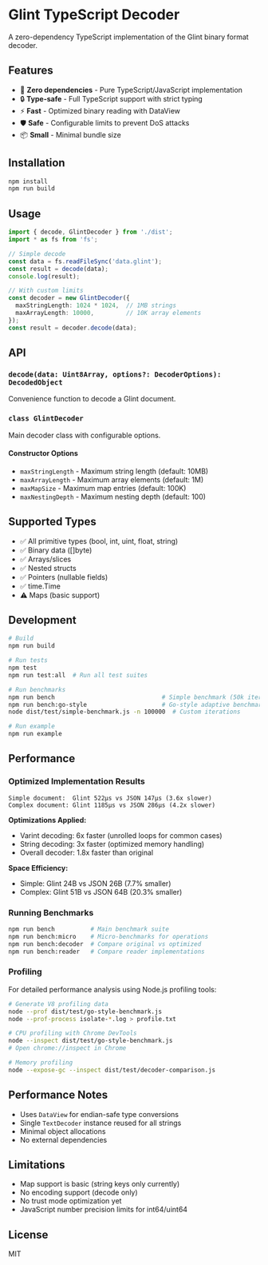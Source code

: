 # Glint TypeScript Decoder

A zero-dependency TypeScript implementation of the Glint binary format decoder.

## Features

- 🚀 **Zero dependencies** - Pure TypeScript/JavaScript implementation
- 🔒 **Type-safe** - Full TypeScript support with strict typing
- ⚡ **Fast** - Optimized binary reading with DataView
- 🛡️ **Safe** - Configurable limits to prevent DoS attacks
- 📦 **Small** - Minimal bundle size

## Installation

```bash
npm install
npm run build
```

## Usage

```typescript
import { decode, GlintDecoder } from './dist';
import * as fs from 'fs';

// Simple decode
const data = fs.readFileSync('data.glint');
const result = decode(data);
console.log(result);

// With custom limits
const decoder = new GlintDecoder({
  maxStringLength: 1024 * 1024,  // 1MB strings
  maxArrayLength: 10000,         // 10K array elements
});
const result = decoder.decode(data);
```

## API

### `decode(data: Uint8Array, options?: DecoderOptions): DecodedObject`

Convenience function to decode a Glint document.

### `class GlintDecoder`

Main decoder class with configurable options.

#### Constructor Options

- `maxStringLength` - Maximum string length (default: 10MB)
- `maxArrayLength` - Maximum array elements (default: 1M)
- `maxMapSize` - Maximum map entries (default: 100K)
- `maxNestingDepth` - Maximum nesting depth (default: 100)

## Supported Types

- ✅ All primitive types (bool, int, uint, float, string)
- ✅ Binary data ([]byte)
- ✅ Arrays/slices
- ✅ Nested structs
- ✅ Pointers (nullable fields)
- ✅ time.Time
- ⚠️ Maps (basic support)

## Development

```bash
# Build
npm run build

# Run tests
npm test
npm run test:all  # Run all test suites

# Run benchmarks
npm run bench                              # Simple benchmark (50k iterations)
npm run bench:go-style                     # Go-style adaptive benchmarking
node dist/test/simple-benchmark.js -n 100000  # Custom iterations

# Run example
npm run example
```

## Performance

### Optimized Implementation Results

```
Simple document:  Glint 522µs vs JSON 147µs (3.6x slower)
Complex document: Glint 1185µs vs JSON 286µs (4.2x slower)
```

**Optimizations Applied:**
- Varint decoding: 6x faster (unrolled loops for common cases)
- String decoding: 3x faster (optimized memory handling)
- Overall decoder: 1.8x faster than original

**Space Efficiency:**
- Simple: Glint 24B vs JSON 26B (7.7% smaller)
- Complex: Glint 51B vs JSON 64B (20.3% smaller)

### Running Benchmarks

```bash
npm run bench          # Main benchmark suite
npm run bench:micro    # Micro-benchmarks for operations
npm run bench:decoder  # Compare original vs optimized
npm run bench:reader   # Compare reader implementations
```

### Profiling

For detailed performance analysis using Node.js profiling tools:

```bash
# Generate V8 profiling data
node --prof dist/test/go-style-benchmark.js
node --prof-process isolate-*.log > profile.txt

# CPU profiling with Chrome DevTools
node --inspect dist/test/go-style-benchmark.js
# Open chrome://inspect in Chrome

# Memory profiling
node --expose-gc --inspect dist/test/decoder-comparison.js
```

## Performance Notes

- Uses `DataView` for endian-safe type conversions
- Single `TextDecoder` instance reused for all strings
- Minimal object allocations
- No external dependencies

## Limitations

- Map support is basic (string keys only currently)
- No encoding support (decode only)
- No trust mode optimization yet
- JavaScript number precision limits for int64/uint64

## License

MIT